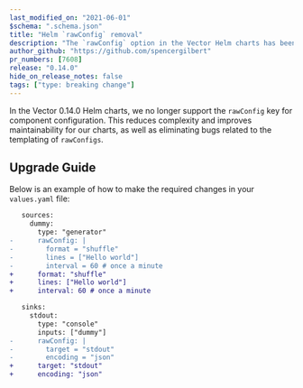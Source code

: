 ```yaml
---
last_modified_on: "2021-06-01"
$schema: ".schema.json"
title: "Helm `rawConfig` removal"
description: "The `rawConfig` option in the Vector Helm charts has been fully deprecated"
author_github: "https://github.com/spencergilbert"
pr_numbers: [7608]
release: "0.14.0"
hide_on_release_notes: false
tags: ["type: breaking change"]
---
```


In the Vector 0.14.0 Helm charts, we no longer support the `rawConfig` key for component configuration.
This reduces complexity and improves maintainability for our charts, as well as eliminating bugs
related to the templating of `rawConfigs`.

## Upgrade Guide

Below is an example of how to make the required changes in your `values.yaml` file:

```diff title="values.yaml"
   sources:
     dummy:
       type: "generator"
-      rawConfig: |
-        format = "shuffle"
-        lines = ["Hello world"]
-        interval = 60 # once a minute
+      format: "shuffle"
+      lines: ["Hello world"]
+      interval: 60 # once a minute

   sinks:
     stdout:
       type: "console"
       inputs: ["dummy"]
-      rawConfig: |
-        target = "stdout"
-        encoding = "json"
+      target: "stdout"
+      encoding: "json"
```
